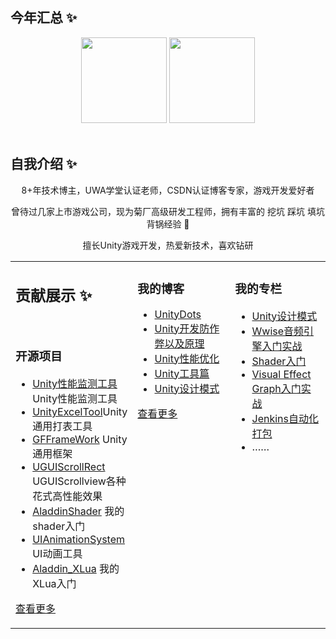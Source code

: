   
## 今年汇总 ✨
<div align="center">
<img align="" height="137px" src="https://github-readme-stats.vercel.app/api?username=dingxiaowei&hide_title=true&hide_border=true&show_icons=true&include_all_commits=true&line_height=21&bg_color=0,EC6C6C,FFD479,FFFC79,73FA79&theme=graywhite&locale=cn" />
<img align="" height="137px" src="https://github-readme-stats.vercel.app/api/top-langs/?username=dingxiaowei&hide_title=true&hide_border=true&layout=compact&bg_color=0,73FA79,73FDFF,D783FF&theme=graywhite&locale=cn" />
</div>

<br/>

## 自我介绍 ✨

<p align="center"> 8+年技术博主，UWA学堂认证老师，CSDN认证博客专家，游戏开发爱好者 </p>  
<p align="center"> 曾待过几家上市游戏公司，现为菊厂高级研发工程师，拥有丰富的 挖坑 踩坑 填坑 背锅经验 🐶   </p>  
<p align="center"> 擅长Unity游戏开发，热爱新技术，喜欢钻研</p>  


<table align="center"><tr>
<td valign="top" width="33%">
	
## 贡献展示 ✨
<br/>
	

### 开源项目  
- [Unity性能监测工具](https://github.com/dingxiaowei/MonitorTool)Unity性能监测工具	
- [UnityExcelTool](https://github.com/dingxiaowei/ExcelTool)Unity通用打表工具	
- [GFFrameWork](https://github.com/dingxiaowei/GFFrameWork) Unity通用框架 
- [UGUIScrollRect](https://github.com/dingxiaowei/ScrollRect) UGUIScrollview各种花式高性能效果
- [AladdinShader](https://github.com/dingxiaowei/AladdinShader) 我的shader入门
- [UIAnimationSystem](https://github.com/dingxiaowei/UIAnimationSystem) UI动画工具
- [Aladdin_XLua](https://github.com/dingxiaowei/Aladdin_XLua) 我的XLua入门
   
[查看更多](https://github.com/dingxiaowei/)	 

	
</td>
<td valign="top" width="33%">

### 我的博客  
- [UnityDots](https://blog.csdn.net/dingxiaowei2013/article/details/104341157)
- [Unity开发防作弊以及原理](https://blog.csdn.net/s10141303/article/details/93893740)
- [Unity性能优化](http://dingxiaowei.cn/2020/01/19/)
- [Unity工具篇](http://dingxiaowei.cn/tags/%E5%B7%A5%E5%85%B7/)
- [Unity设计模式](http://dingxiaowei.cn/tags/%E8%AE%BE%E8%AE%A1%E6%A8%A1%E5%BC%8F/)

[查看更多](https://blog.csdn.net/dingxiaowei2013)

	
</td>
<td valign="top" width="33%">

### 我的专栏  
- [Unity设计模式](http://dingxiaowei.cn/tags/%E8%AE%BE%E8%AE%A1%E6%A8%A1%E5%BC%8F/)
- [Wwise音频引擎入门实战](https://edu.uwa4d.com/course-intro/0/131)  
- [Shader入门](http://dingxiaowei.cn/tags/Shader/)  
- [Visual Effect Graph入门实战](https://edu.uwa4d.com/course-intro/0/171)  
- [Jenkins自动化打包](https://edu.uwa4d.com/course-intro/0/149)    
- ……

	
</td>
</tr></table>

